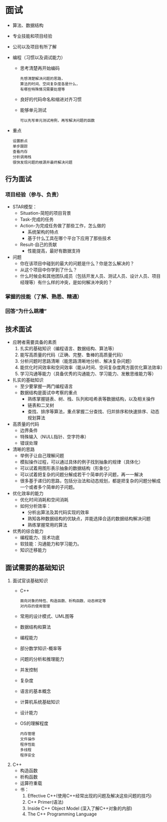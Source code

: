 # 面试
* 算法、数据结构
* 专业技能和项目经验
* 公司以及项目有所了解
* 编程（习惯以及调试能力）
	* 思考清楚再开始编码
		
		```
	    先想清楚解决问题的思路，
	    算法的时间、空间复杂度各是什么，
	    有哪些特殊情况需要处理等
		```
		
	* 良好的代码命名和缩进对齐习惯
	* 能够单元测试 
		
		```
		可以先写单元测试用例，再写解决问题的函数
		```
		
* 重点
	
	```
	设置断点
	单步跟踪
	查看内存
	分析调用栈
	很快发现问题的根源并最终解决问题
	```
	
## 行为面试
### 项目经验（参与、负责）
* STAR模型：
	* Situation-简短的项目背景
	* Task-完成的任务
	* Action-为完成任务做了那些工作，怎么做的
		* 系统架构的特点
		* 基于什么工具在哪个平台下应用了那些技术
	* Result-自己的贡献
		* 性能提高，最好有数据支持
* 问题
	* 你在该项目中碰到的最大的问题是什么？你是怎么解决的？
	* 从这个项目中你学到了什么？
	* 什么时候会和其他团队成员（包括开发人员、测试人员、设计人员、项目经理等）有什么样的冲突，是如何解决冲突的？
	
### 掌握的技能（了解、熟悉、精通）

### 回答“为什么跳槽”

## 技术面试
* 应聘者需要具备的素质
	1. 扎实的基础知识（编程语言、数据结构、算法等）
	2. 能写高质量的代码（正确、完整、鲁棒的高质量代码）
	3. 分析问题时思路清晰（能思路清晰地分析、解决复杂问题）
	4. 能优化时间效率和空间效率（能从时间、空间复杂度两方面优化算法效率）
	5. 学习沟通等能力（具备优秀的沟通能力、学习能力、发散思维能力等）
* 扎实的基础知识
	* 至少要掌握一两门编程语言
	* 数据结构是面试中考察的重点
		* 熟练掌握链表、树、栈、队列和哈希表等数据结构，以及相关操作
		* 链表和二叉树
		* 查找、排序等算法，重点掌握二分查找、归并排序和快速排序、动态规划算法
* 高质量的代码
	* 边界条件
	* 特殊输入（NULL指针、空字符串）
	* 错误处理
* 清晰的思路
	* 举例子让自己理解问题
	* 模拟操作过程，可以通过具体的例子找到抽象的规律（具体化）
	* 可以试着用图形表示抽象的数据结构（形象化）
	* 可以试着把复杂的问题分解成若干个简单的子问题，再一一解决
	* 很多基于递归的思路，包括分治法和动态规划，都是把复杂的问题分解成一个或者多个简单的子问题。
* 优化效率的能力
	* 优化时间消耗和空间消耗
	* 如何分析效率：
		* 分析出算法及其代码实现的效率
		* 熟知各种数据结构的优缺点，并能选择合适的数据结构解决问题
		* 熟练掌握常用的算法
* 优秀的综合能力
	* 编程能力、技术功底
	* 软技能：沟通能力和学习能力。
	* 知识迁移能力

## 面试需要的基础知识
1. 面试官谈基础知识
	* C++
	
		```
		面向对象的特性、构造函数、析构函数、动态绑定等
		对内存的使用管理
		```
	* 常用的设计模式、UML图等
	* 数据结构和算法
	* 编程能力
	* 部分数学知识-概率等
	* 问题的分析和推理能力
	* 并发控制
	* 复杂度
	* 语言的基本概念
	* 计算机系统基础知识
	* 设计能力
	* OS的理解程度
		
		```
		内存管理
		文件操作
		程序性能
		多线程
		程序安全
		```
2. C++
	* 构造函数
	* 析构函数
	* 运算符重载
	* 书：
		1. Effective C++(使用C++经常出现的问题及解决这些问题的技巧)
		2. C++ Primer(语法)
		3. Inside C++ Object Model (深入了解C++对象的内部)
		4. The C++ Programming Language
